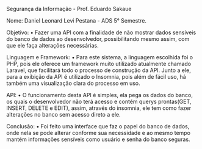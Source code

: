 Segurança da Informação - Prof. Eduardo Sakaue

Nome: Daniel Leonard Levi Pestana - ADS 5° Semestre.

Objetivo: 
	• Fazer uma API com a finalidade de não mostrar dados sensíveis do banco de dados ao desenvolvedor, possibilitando mesmo assim, com que ele faça alterações necessárias.
	
Linguagem e Framework:
	• Para este sistema, a linguagem escolhida foi o PHP, pois ele oferece um framework muito utilizado atualmente chamado Laravel, que facilitará todo o processo de construção da API. Junto a ele, para a exibição da API é utilizado o Insomnia, pois além de fácil uso, há também uma visualização clara do processo em uso.
	
API:
	• O funcionamento desta API é simples, ela pega os dados do banco, os quais o desenvolvedor não terá acesso e contém querys prontas(GET, INSERT, DELETE e EDIT), assim, através do insomnia, ele tem como fazer alterações no banco sem acesso direto a ele.
	
Conclusão:
	• Foi feito uma interface que faz o papel do banco de dados, onde nela se pode alterar conforme sua necessidade e ao mesmo tempo mantém informações sensíveis como usuário e senha do banco seguras. 
	
